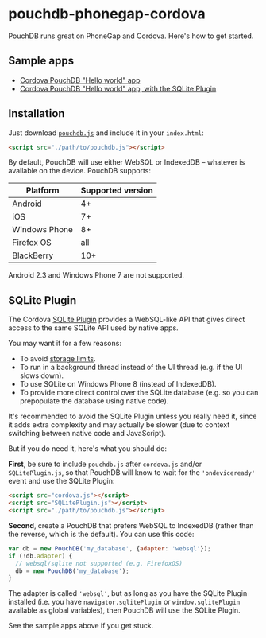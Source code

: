 # pouchdb-phonegap-cordova

PouchDB runs great on PhoneGap and Cordova. Here's how to get started.

## Sample apps

* [Cordova PouchDB "Hello world" app](https://github.com/nolanlawson/pouchdb-cordova-hello-world)
* [Cordova PouchDB "Hello world" app, with the SQLite Plugin](https://github.com/nolanlawson/pouchdb-cordova-hello-world-with-sqlite-plugin)

## Installation

Just download [`pouchdb.js`](http://pouchdb.com/guides/setup-pouchdb.html) and include it in your `index.html`:

```html
<script src="./path/to/pouchdb.js"></script>
```

By default, PouchDB will use either WebSQL or IndexedDB &ndash; whatever is available on the device. PouchDB supports:

| Platform | Supported version |
| ----- | --- |
| Android | 4+ |
| iOS | 7+ |
| Windows Phone | 8+ |
| Firefox OS | all |
| BlackBerry | 10+ |

Android 2.3 and Windows Phone 7 are not supported.

## SQLite Plugin

The Cordova [SQLite Plugin](https://github.com/brodysoft/Cordova-SQLitePlugin/) provides a WebSQL-like API that gives direct access to the same SQLite API used by native apps. 

You may want it for a few reasons:

* To avoid [storage limits](http://pouchdb.com/faq.html#data_limits).
* To run in a background thread instead of the UI thread (e.g. if the UI slows down).
* To use SQLite on Windows Phone 8 (instead of IndexedDB).
* To provide more direct control over the SQLite database (e.g. so you can prepopulate the database using native code).

It's recommended to avoid the SQLite Plugin unless you really need it, since it adds extra complexity and may actually be slower (due to context switching between native code and JavaScript).

But if you do need it, here's what you should do:

**First**, be sure to include `pouchdb.js` after `cordova.js` and/or `SQLitePlugin.js`, so that PouchDB will know to wait for the `'ondeviceready'` event and use the SQLite Plugin:


```html
<script src="cordova.js"></script>
<script src="SQLitePlugin.js"></script>
<script src="./path/to/pouchdb.js"></script>
```

**Second**, create a PouchDB that prefers WebSQL to IndexedDB (rather than the reverse, which is the default). You can use this code:

```js
var db = new PouchDB('my_database', {adapter: 'websql'});
if (!db.adapter) {
  // websql/sqlite not supported (e.g. FirefoxOS)
  db = new PouchDB('my_database');
}
```

The adapter is called `'websql'`, but as long as you have the SQLite Plugin installed (i.e. you have `navigator.sqlitePlugin` or `window.sqlitePlugin` available as global variables), then PouchDB will use the SQLite Plugin.

See the sample apps above if you get stuck.